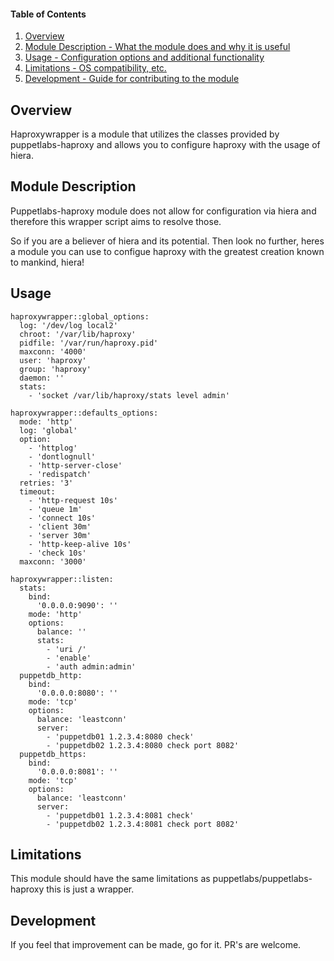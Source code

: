 #### Table of Contents

1. [Overview](#overview)
2. [Module Description - What the module does and why it is useful](#module-description)
3. [Usage - Configuration options and additional functionality](#usage)
4. [Limitations - OS compatibility, etc.](#limitations)
5. [Development - Guide for contributing to the module](#development)

## Overview

Haproxywrapper is a module that utilizes the classes provided by puppetlabs-haproxy
and allows you to configure haproxy with the usage of hiera.


## Module Description

Puppetlabs-haproxy module does not allow for configuration via hiera and therefore
this wrapper script aims to resolve those.

So if you are a believer of hiera and its potential. Then look no further, heres
a module you can use to configue haproxy with the greatest creation known to mankind, hiera!

## Usage

```
haproxywrapper::global_options:
  log: '/dev/log local2'
  chroot: '/var/lib/haproxy'
  pidfile: '/var/run/haproxy.pid'
  maxconn: '4000'
  user: 'haproxy'
  group: 'haproxy'
  daemon: ''
  stats:
    - 'socket /var/lib/haproxy/stats level admin'

haproxywrapper::defaults_options:
  mode: 'http'
  log: 'global'
  option:
    - 'httplog'
    - 'dontlognull'
    - 'http-server-close'
    - 'redispatch'
  retries: '3'
  timeout:
    - 'http-request 10s'
    - 'queue 1m'
    - 'connect 10s'
    - 'client 30m'
    - 'server 30m'
    - 'http-keep-alive 10s'
    - 'check 10s'
  maxconn: '3000'

haproxywrapper::listen:
  stats:
    bind:
      '0.0.0.0:9090': ''
    mode: 'http'
    options:
      balance: ''
      stats:
        - 'uri /'
        - 'enable'
        - 'auth admin:admin'
  puppetdb_http:
    bind:
      '0.0.0.0:8080': ''
    mode: 'tcp'
    options:
      balance: 'leastconn'
      server:
        - 'puppetdb01 1.2.3.4:8080 check'
        - 'puppetdb02 1.2.3.4:8080 check port 8082'
  puppetdb_https:
    bind:
      '0.0.0.0:8081': ''
    mode: 'tcp'
    options:
      balance: 'leastconn'
      server:
        - 'puppetdb01 1.2.3.4:8081 check'
        - 'puppetdb02 1.2.3.4:8081 check port 8082'
```

## Limitations

This module should have the same limitations as puppetlabs/puppetlabs-haproxy
this is just a wrapper.

## Development

If you feel that improvement can be made, go for it. PR's are welcome.
